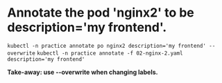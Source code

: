# Annotate the pod 'nginx2' to be description='my frontend'.

`kubectl -n practice annotate po nginx2 description='my frontend' --overwrite`
`kubectl -n practice annotate -f 02-nginx-2.yaml description='my frontend'`

**Take-away: use --overwrite when changing labels.**

